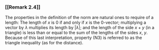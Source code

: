 ### [[Remark 2.4]]

The properties in the definition of the norm are natural ones to require of a length: The length of $x$ is $0$ if and only if $x$ is the $0$-vector; multiplying a vector by $\lambda$ multiplies its length by $|\lambda |$; and the length of the side $x + y$ (in a triangle) is less than or equal to the sum of the lengths of the sides $x$, $y$. Because of this last interpretation, property (N3) is referred to as the triangle inequality (as for the distance).